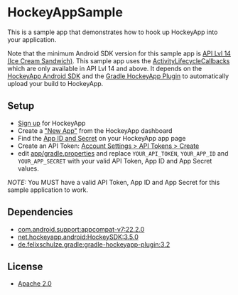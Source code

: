 # HockeyAppSample
This is a sample app that demonstrates how to hook up HockeyApp into your application.

Note that the minimum Android SDK version for this sample app is [API Lvl 14 (Ice Cream Sandwich)](https://source.android.com/source/build-numbers.html).
This sample app uses the [ActivityLifecycleCallbacks](http://developer.android.com/reference/android/app/Application.ActivityLifecycleCallbacks.html) which are only available in API Lvl 14 and above. It depends on the [HockeyApp Android SDK](https://github.com/bitstadium/HockeySDK-Android) and the [Gradle HockeyApp Plugin](https://github.com/x2on/gradle-hockeyapp-plugin) to automatically upload your build to HockeyApp.


## Setup
  * [Sign up](https://rink.hockeyapp.net/users/sign_up) for HockeyApp
  * Create a ["New App"](screenshots/Dashboard_NewApp.png) from the HockeyApp dashboard
  * Find the [App ID and Secret](screenshots/AppID_Secret.png) on your HockeyApp app page 
  * Create an API Token:  [Account Settings > API Tokens > Create](screenshots/AccountSetting_CreateApiToken.png)
  * edit [app/gradle.properties](app/gradle.properties) and replace `YOUR_API_TOKEN`, `YOUR_APP_ID` and `YOUR_APP_SECRET` with your valid API Token, App ID and App Secret values.
  
*NOTE:* You MUST have a valid API Token, App ID and App Secret for this sample application to work.

## Dependencies
  * [com.android.support:appcompat-v7:22.2.0](https://developer.android.com/tools/support-library/features.html#v7-appcompat)
  * [net.hockeyapp.android:HockeySDK:3.5.0](https://github.com/bitstadium/HockeySDK-Android)
  * [de.felixschulze.gradle:gradle-hockeyapp-plugin:3.2](https://github.com/x2on/gradle-hockeyapp-plugin)

## License

  * [Apache 2.0](http://www.apache.org/licenses/LICENSE-2.0.html)
